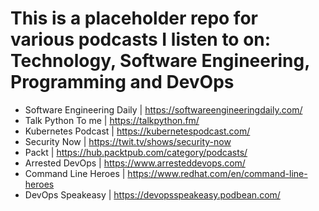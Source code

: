 # This is a placeholder repo for various podcasts I listen to on: Technology, Software Engineering, Programming and DevOps

* Software Engineering Daily | https://softwareengineeringdaily.com/
* Talk Python To me    	     | https://talkpython.fm/
* Kubernetes Podcast	     | https://kubernetespodcast.com/
* Security Now		     | https://twit.tv/shows/security-now
* Packt	   		     | https://hub.packtpub.com/category/podcasts/
* Arrested DevOps	     | https://www.arresteddevops.com/
* Command Line Heroes	     | https://www.redhat.com/en/command-line-heroes
* DevOps Speakeasy	     | https://devopsspeakeasy.podbean.com/